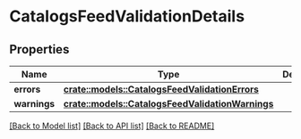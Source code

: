 # CatalogsFeedValidationDetails

## Properties

Name | Type | Description | Notes
------------ | ------------- | ------------- | -------------
**errors** | [**crate::models::CatalogsFeedValidationErrors**](CatalogsFeedValidationErrors.md) |  | 
**warnings** | [**crate::models::CatalogsFeedValidationWarnings**](CatalogsFeedValidationWarnings.md) |  | 

[[Back to Model list]](../README.md#documentation-for-models) [[Back to API list]](../README.md#documentation-for-api-endpoints) [[Back to README]](../README.md)


